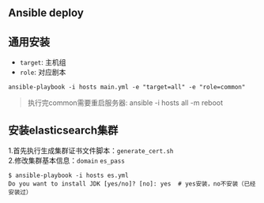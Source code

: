 ## Ansible deploy

## 通用安装

- `target`: 主机组
- `role`: 对应剧本

```shell
ansible-playbook -i hosts main.yml -e "target=all" -e "role=common"
```
> 执行完common需要重启服务器: ansible -i hosts all -m reboot

## 安装elasticsearch集群

1.首先执行生成集群证书文件脚本：`generate_cert.sh` <br>
2.修改集群基本信息：`domain` `es_pass`

```shell
$ ansible-playbook -i hosts es.yml 
Do you want to install JDK [yes/no]? [no]: yes  # yes安装，no不安装（已经安装过）
```